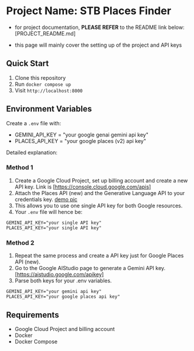 # Project Name: STB Places Finder

- for project documentation, **PLEASE REFER** to the README link below:
  [PROJECT_README.md]

- this page will mainly cover the setting up of the project and API keys

## Quick Start

1. Clone this repository
2. Run `docker compose up`
3. Visit `http://localhost:8000`

## Environment Variables

Create a `.env` file with:

- GEMINI_API_KEY = "your google genai gemini api key"
- PLACES_API_KEY = "your google places (v2) api key"

Detailed explanation:

### Method 1

1. Create a Google Cloud Project, set up billing account and create a new API key.
   Link is [https://console.cloud.google.com/apis]
2. Attach the Places API (new) and the Generative Language API to your
   credentials key.
   [demo pic](google_cloud_api_keys.jpg)
3. This allows you to use one single API key for both Google resources.
4. Your `.env` file will hence be:

```
GEMINI_API_KEY="your single API key"
PLACES_API_KEY="your single API key"
```

### Method 2

1. Repeat the same process and create a API key just for Google Places API
   (new).
2. Go to the Google AIStudio page to generate a Gemini API key.
   [https://aistudio.google.com/apikey]
3. Parse both keys for your .env variables.

```
GEMINI_API_KEY="your gemini api key"
PLACES_API_KEY="your google places api key"
```

## Requirements

- Google Cloud Project and billing account
- Docker
- Docker Compose
